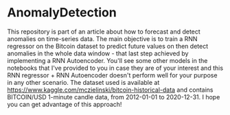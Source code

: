 # AnomalyDetection
This repository is part of an article about how to forecast and detect anomalies on time-series data. The main objective is to train a RNN regressor on the Bitcoin dataset to predict future values on then detect anomalies in the whole data window - that last step achieved by implementing a RNN Autoencoder.  You'll see some other models in the notebooks that I've provided to you in case they are of your interest and this RNN regressor + RNN Autoencoder doesn't perform well for your purpose in any other scenario.  The dataset used is available at https://www.kaggle.com/mczielinski/bitcoin-historical-data and contains BITCOIN/USD 1-minute candle data, from 2012-01-01 to 2020-12-31. I hope you can get advantage of this approach!
